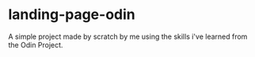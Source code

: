 # landing-page-odin

A simple project made by scratch by me using the skills i've learned from the Odin Project.
